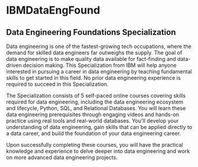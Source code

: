 # IBMDataEngFound
## Data Engineering Foundations Specialization

Data engineering is one of the fastest-growing tech occupations, where the demand for skilled data engineers far outweighs the supply. The goal of data engineering is to make quality data available for fact-finding and data-driven decision making. This Specialization from IBM will help anyone interested in pursuing a career in data engineering by teaching fundamental skills to get started in this field. No prior data engineering experience is required to succeed in this Specialization.

 The Specialization consists of 5 self-paced online courses covering skills required for data engineering, including the data engineering ecosystem and lifecycle, Python, SQL, and Relational Databases.  You will learn these data engineering prerequisites through engaging videos and hands-on practice using real tools and real-world databases. You'll develop your understanding of data engineering, gain skills that can be applied directly to a data career, and build the foundation of your data engineering career.

 Upon successfully completing these courses, you will have the practical knowledge and experience to delve deeper into data engineering and work on more advanced data engineering projects. 
